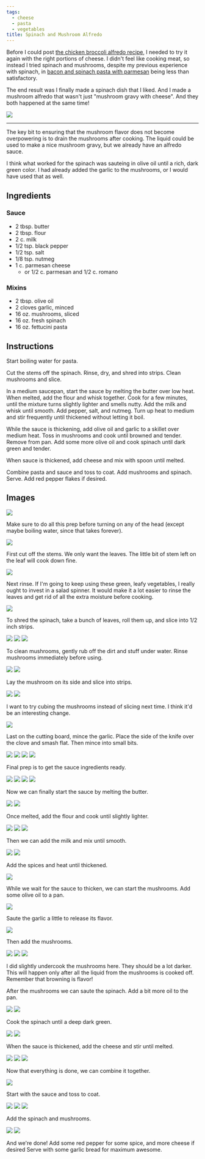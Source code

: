 ```yaml
---
tags:
  - cheese
  - pasta
  - vegetables
title: Spinach and Mushroom Alfredo
---
```


Before I could post [the chicken broccoli alfredo
recipe](/recipe/2015/04/26/chicken-broccoli-alfredo/), I needed to try it again
with the right portions of cheese. I didn't feel like cooking meat, so instead
I tried spinach and mushrooms, despite my previous experience with spinach, in
[bacon and spinach pasta with
parmesan](/recipe/2015/02/22/bacon-and-spinach-pasta-with-parmesan.html) being
less than satisfactory.

The end result was I finally made a spinach dish that I liked. And I made a
mushroom alfredo that wasn't just "mushroom gravy with cheese". And they both
happened at the same time!

![](/recipe/2015/05/17/spinach-and-mushroom-alfredo/glamour-shot.jpg)

---

The key bit to ensuring that the mushroom flavor does not become overpowering
is to drain the mushrooms after cooking. The liquid could be used to make a
nice mushroom gravy, but we already have an alfredo sauce.

I think what worked for the spinach was sauteing in olive oil until a rich,
dark green color. I had already added the garlic to the mushrooms, or I would
have used that as well.

## Ingredients

### Sauce

* 2 tbsp. butter
* 2 tbsp. flour
* 2 c. milk
* 1/2 tsp. black pepper
* 1/2 tsp. salt
* 1/8 tsp. nutmeg
* 1 c. parmesan cheese
    * or 1/2 c. parmesan and 1/2 c. romano

### Mixins

* 2 tbsp. olive oil
* 2 cloves garlic, minced
* 16 oz. mushrooms, sliced
* 16 oz. fresh spinach
* 16 oz. fettucini pasta

## Instructions

Start boiling water for pasta.

Cut the stems off the spinach. Rinse, dry, and shred into strips. Clean
mushrooms and slice.

In a medium saucepan, start the sauce by melting the butter over low heat. When
melted, add the flour and whisk together. Cook for a few minutes, until the
mixture turns slightly lighter and smells nutty. Add the milk and whisk until
smooth. Add pepper, salt, and nutmeg. Turn up heat to medium and stir
frequently until thickened without letting it boil.

While the sauce is thickening, add olive oil and garlic to a skillet over
medium heat.  Toss in mushrooms and cook until browned and tender. Remove from
pan. Add some more olive oil and cook spinach until dark green and tender.

When sauce is thickened, add cheese and mix with spoon until melted.

Combine pasta and sauce and toss to coat. Add mushrooms and spinach. Serve. Add
red pepper flakes if desired.

## Images

![](ingredients.jpg)

Make sure to do all this prep before turning on any of the head (except maybe
boiling water, since that takes forever).

![](prep-spinach-1.jpg)

First cut off the stems. We only want the leaves. The little bit of stem left on
the leaf will cook down fine.

![](prep-spinach-2.jpg)

Next rinse. If I'm going to keep using these green, leafy vegetables, I really
ought to invest in a salad spinner. It would make it a lot easier to rinse the
leaves and get rid of all the extra moisture before cooking.

![](prep-spinach-3.jpg)

To shred the spinach, take a bunch of leaves, roll them up, and slice into 1/2
inch strips.

![](prep-spinach-4.jpg)
![](prep-spinach-5.jpg)
![](prep-spinach-6.jpg)

To clean mushrooms, gently rub off the dirt and stuff under water. Rinse mushrooms
immediately before using.

![](prep-mushroom-1.jpg)
![](prep-mushroom-2.jpg)

Lay the mushroom on its side and slice into strips.

![](prep-mushroom-3.jpg)
![](prep-mushroom-4.jpg)

I want to try cubing the mushrooms instead of slicing next time. I think it'd
be an interesting change.

![](prep-mushroom-5.jpg)

Last on the cutting board, mince the garlic. Place the side of the knife over the
clove and smash flat. Then mince into small bits.

![](prep-garlic-1.jpg)
![](prep-garlic-2.jpg)
![](prep-garlic-3.jpg)
![](prep-garlic-4.jpg)

Final prep is to get the sauce ingredients ready.

![](prep-sauce-1.jpg)
![](prep-sauce-2.jpg)
![](prep-sauce-3.jpg)
![](prep-sauce-4.jpg)

Now we can finally start the sauce by melting the butter.

![](sauce-1.jpg)
![](sauce-2.jpg)

Once melted, add the flour and cook until slightly lighter.

![](sauce-3.jpg)
![](sauce-4.jpg)
![](sauce-5.jpg)

Then we can add the milk and mix until smooth.

![](sauce-6.jpg)
![](sauce-7.jpg)

Add the spices and heat until thickened.

![](sauce-8.jpg)

While we wait for the sauce to thicken, we can start the mushrooms. Add some
olive oil to a pan.

![](saute-mushroom-1.jpg)

Saute the garlic a little to release its flavor.

![](saute-mushroom-2.jpg)

Then add the mushrooms.

![](saute-mushroom-3.jpg)
![](saute-mushroom-4.jpg)
![](saute-mushroom-5.jpg)

I did slightly undercook the mushrooms here. They should be a lot darker. This
will happen only after all the liquid from the mushrooms is cooked off.
Remember that browning is flavor!

After the mushrooms we can saute the spinach. Add a bit more oil to the pan.

![](saute-spinach-1.jpg)
![](saute-spinach-2.jpg)

Cook the spinach until a deep dark green.

![](saute-spinach-3.jpg)
![](saute-spinach-4.jpg)

When the sauce is thickened, add the cheese and stir until melted.

![](sauce-9.jpg)
![](sauce-10.jpg)
![](sauce-11.jpg)

Now that everything is done, we can combine it together.

![](combine-1.jpg)

Start with the sauce and toss to coat.

![](combine-2.jpg)
![](combine-3.jpg)
![](combine-4.jpg)

Add the spinach and mushrooms.

![](combine-5.jpg)
![](combine-6.jpg)

And we're done! Add some red pepper for some spice, and more cheese if desired  Serve
with some garlic bread for maximum awesome.

